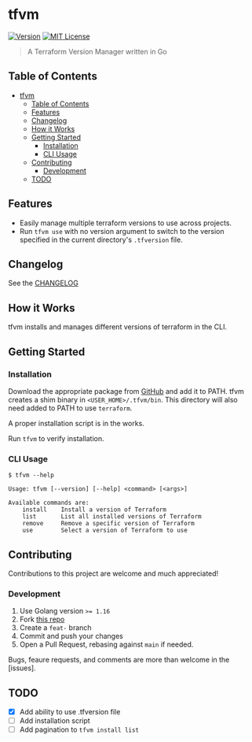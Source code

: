# tfvm

[![Version](https://img.shields.io/github/v/release/ethanhassett/tfvm?style=flat-square)](https://github.com/ethanhassett/tfvm/releases)
[![MIT License](https://img.shields.io/github/license/ethanhassett/tfvm?style=flat-square)](https://github.com/ethanhassett/tfvm/blob/main/LICENSE)

> A Terraform Version Manager written in Go

## Table of Contents

- [tfvm](#tfvm)
  - [Table of Contents](#table-of-contents)
  - [Features](#features)
  - [Changelog](#changelog)
  - [How it Works](#how-it-works)
  - [Getting Started](#getting-started)
    - [Installation](#installation)
    - [CLI Usage](#cli-usage)
  - [Contributing](#contributing)
    - [Development](#development)
  - [TODO](#todo)

## Features

- Easily manage multiple terraform versions to use across projects.
- Run `tfvm use` with no version argument to switch to the version specified in the current directory's `.tfversion` file.

## Changelog

See the [CHANGELOG](https://github.com/ethanhassett/tfvm/blob/main/CHANGELOG.md)

## How it Works

tfvm installs and manages different versions of terraform in the CLI.

## Getting Started
### Installation

Download the appropriate package from [GitHub](https://github.com/ethanhassett/tfvm/releases) and add it to PATH.
tfvm creates a shim binary in `<USER_HOME>/.tfvm/bin`. This directory will also need added to PATH to use `terraform`.

A proper installation script is in the works.

Run `tfvm` to verify installation.

### CLI Usage

```
$ tfvm --help

Usage: tfvm [--version] [--help] <command> [<args>]

Available commands are:
    install    Install a version of Terraform
    list       List all installed versions of Terraform
    remove     Remove a specific version of Terraform
    use        Select a version of Terraform to use
```

## Contributing

Contributions to this project are welcome and much appreciated!

### Development

1. Use Golang version `>= 1.16`
2. Fork [this repo](https://github.com/ethanhassett/tfvm)
3. Create a `feat-` branch
4. Commit and push your changes
5. Open a Pull Request, rebasing against `main` if needed.

Bugs, feaure requests, and comments are more than welcome in the [issues].

## TODO

- [x] Add ability to use .tfversion file
- [ ] Add installation script
- [ ] Add pagination to `tfvm install list`
